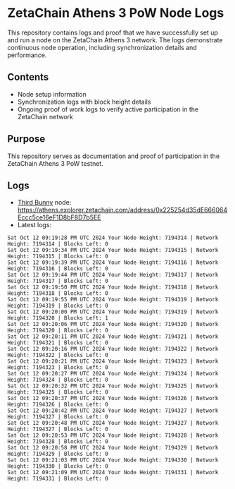 # ZetaChain Athens 3 PoW Node Logs
This repository contains logs and proof that we have successfully set up and run a node on the ZetaChain Athens 3 network. The logs demonstrate continuous node operation, including synchronization details and performance.

## Contents
- Node setup information
- Synchronization logs with block height details
- Ongoing proof of work logs to verify active participation in the ZetaChain network

## Purpose
This repository serves as documentation and proof of participation in the ZetaChain Athens 3 PoW testnet.

## Logs

- [Third Bunny](https://thirdbunny.xyz/) node: https://athens.explorer.zetachain.com/address/0x225254d35dE666064Eccc5ce16eF1D8bF8D7b5EE
- Latest logs:
```
Sat Oct 12 09:19:28 PM UTC 2024 Your Node Height: 7194314 | Network Height: 7194314 | Blocks Left: 0
Sat Oct 12 09:19:34 PM UTC 2024 Your Node Height: 7194315 | Network Height: 7194315 | Blocks Left: 0
Sat Oct 12 09:19:39 PM UTC 2024 Your Node Height: 7194316 | Network Height: 7194316 | Blocks Left: 0
Sat Oct 12 09:19:44 PM UTC 2024 Your Node Height: 7194317 | Network Height: 7194317 | Blocks Left: 0
Sat Oct 12 09:19:50 PM UTC 2024 Your Node Height: 7194318 | Network Height: 7194318 | Blocks Left: 0
Sat Oct 12 09:19:55 PM UTC 2024 Your Node Height: 7194319 | Network Height: 7194319 | Blocks Left: 0
Sat Oct 12 09:20:00 PM UTC 2024 Your Node Height: 7194319 | Network Height: 7194320 | Blocks Left: 1
Sat Oct 12 09:20:06 PM UTC 2024 Your Node Height: 7194320 | Network Height: 7194320 | Blocks Left: 0
Sat Oct 12 09:20:11 PM UTC 2024 Your Node Height: 7194321 | Network Height: 7194321 | Blocks Left: 0
Sat Oct 12 09:20:16 PM UTC 2024 Your Node Height: 7194322 | Network Height: 7194322 | Blocks Left: 0
Sat Oct 12 09:20:21 PM UTC 2024 Your Node Height: 7194323 | Network Height: 7194323 | Blocks Left: 0
Sat Oct 12 09:20:27 PM UTC 2024 Your Node Height: 7194324 | Network Height: 7194324 | Blocks Left: 0
Sat Oct 12 09:20:32 PM UTC 2024 Your Node Height: 7194325 | Network Height: 7194325 | Blocks Left: 0
Sat Oct 12 09:20:37 PM UTC 2024 Your Node Height: 7194326 | Network Height: 7194326 | Blocks Left: 0
Sat Oct 12 09:20:42 PM UTC 2024 Your Node Height: 7194327 | Network Height: 7194327 | Blocks Left: 0
Sat Oct 12 09:20:48 PM UTC 2024 Your Node Height: 7194327 | Network Height: 7194327 | Blocks Left: 0
Sat Oct 12 09:20:53 PM UTC 2024 Your Node Height: 7194328 | Network Height: 7194328 | Blocks Left: 0
Sat Oct 12 09:20:58 PM UTC 2024 Your Node Height: 7194329 | Network Height: 7194329 | Blocks Left: 0
Sat Oct 12 09:21:03 PM UTC 2024 Your Node Height: 7194330 | Network Height: 7194330 | Blocks Left: 0
Sat Oct 12 09:21:09 PM UTC 2024 Your Node Height: 7194331 | Network Height: 7194331 | Blocks Left: 0
```
